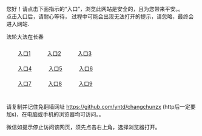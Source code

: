 您好！请点击下面指示的“入口”，浏览此网站是安全的，且为您带来平安。。 <br/>
点击入口后，请耐心等待， 过程中可能会出现无法打开的提示，请忽略，最终会进入网站. </br>

法轮大法在长春<br/>
<div style="padding:10px"><a style="margin:20px" target="_blank" href="https://d33q1lr8coaf1q.cloudfront.net/2Qpsp?ecejyo" id="ccLink1" rel="nofollow">入口1</a> <a target="_blank" style="margin:20px" href="https://d3a22fk9rnr4de.cloudfront.net/2Qpsp?gqzphe" id="ccLink2" rel="nofollow">入口2</a> <a style="margin:20px" target="_blank" href="https://d1wquqdrblcj6q.cloudfront.net/2Qpsp?yacdsj" id="ccLink3" rel="nofollow">入口3</a></div>

<div style="padding:10px" ><a style="margin:20px" target="_blank" href="https://d33q1lr8coaf1q.cloudfront.net/2Qpsp?ecejyo" id="ccLink4" rel="nofollow">入口4</a> <a style="margin:20px" href="https://d3a22fk9rnr4de.cloudfront.net/2Qpsp?gqzphe" target="_blank" id="ccLink5" rel="nofollow">入口5</a> <a style="margin:20px" href="https://d1wquqdrblcj6q.cloudfront.net/2Qpsp?yacdsj" target="_blank" id="ccLink6" rel="nofollow">入口6</a></div>

<div style="padding:10px"><a style="margin:20px" target="_blank" href="https://d33q1lr8coaf1q.cloudfront.net/2Qpsp?ecejyo" id="ccLink7" rel="nofollow">入口7</a> <a style="margin:20px" href="https://d3a22fk9rnr4de.cloudfront.net/2Qpsp?gqzphe" target="_blank" id="ccLink8" rel="nofollow">入口8</a> <a style="margin:20px" target="_blank" href="https://d1wquqdrblcj6q.cloudfront.net/2Qpsp?yacdsj" id="ccLink9" rel="nofollow">入口9</a></div>

<br/>



请复制并记住免翻墙网址 https://github.com/yntd/changchunzx (http后一定要加s)，在电脑或手机的浏览器均可访问。。<br/>

微信如提示停止访问该网页，须先点击右上角，选择浏览器打开。
